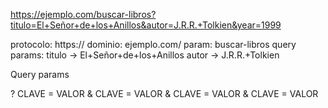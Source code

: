https://ejemplo.com/buscar-libros?titulo=El+Señor+de+los+Anillos&autor=J.R.R.+Tolkien&year=1999

protocolo: https://
dominio: ejemplo.com/
param: buscar-libros
query params: titulo -> El+Señor+de+los+Anillos
autor -> J.R.R.+Tolkien

Query params

? CLAVE = VALOR & CLAVE = VALOR & CLAVE = VALOR & CLAVE = VALOR
